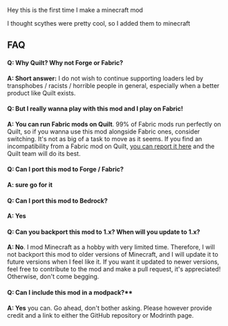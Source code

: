 Hey this is the first time I make a minecraft mod

I thought scythes were pretty cool, so I added them to minecraft


## FAQ

#### Q: Why Quilt? Why not Forge or Fabric?

**A: Short answer:** I do not wish to continue supporting loaders led by transphobes / racists / horrible people in general, especially when a better product like Quilt exists.

#### Q: But I really wanna play with this mod and I play on Fabric!

**A: You can run Fabric mods on Quilt**. 99% of Fabric mods run perfectly on Quilt, so if you wanna use this mod alongside Fabric ones, consider switching. It's not as big of a task to move as it seems. If you find an incompatibility from a Fabric mod on Quilt, [you can report it here](https://forum.quiltmc.org/t/mod-incompatibility-megathread/261) and the Quilt team will do its best.

#### Q: Can I port this mod to Forge / Fabric?

**A: sure go for it**

#### Q: Can I port this mod to Bedrock?

**A: Yes**

#### Q: Can you backport this mod to 1.x? When will you update to 1.x?

**A: No**. I mod Minecraft as a hobby with very limited time. Therefore, I will not backport this mod to older versions of Minecraft, and I will update it to future versions when I feel like it. If you want it updated to newer versions, feel free to contribute to the mod and make a pull request, it's appreciated! Otherwise, don't come begging.

#### Q: Can I include this mod in a modpack?**

**A: Yes** you can. Go ahead, don't bother asking. Please however provide credit and a link to either the GitHub repository or Modrinth page.
